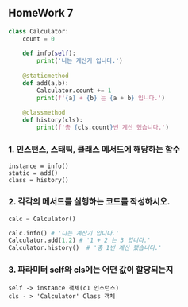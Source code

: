 ## HomeWork 7

```python
class Calculator:
    count = 0
    
    def info(self):
        print('나는 계산기 입니다.')
        
    @staticmethod
    def add(a,b):
        Calculator.count += 1
        print(f'{a} + {b} 는 {a + b} 입니다.')
        
    @classmethod
    def history(cls):
        print(f'총 {cls.count}번 계산 했습니다.')
```

### 1.  인스턴스, 스태틱, 클래스 메서드에 해당하는 함수

```text
instance = info()
static = add()
class = history()
```

### 2. 각각의 메서드를 실행하는 코드를 작성하시오.

```python
calc = Calculator()
```

```python 
calc.info() # '나는 계산기 입니다.'
Calculator.add(1,2) # '1 + 2 는 3 입니다.'
Calculator.history()  # '총 1번 계산 했습니다.'
```

### 3. 파라미터 self와 cls에는 어떤 값이 할당되는지

```text
self -> instance 객체(c1 인스턴스)
cls - > 'Calculator' Class 객체
```



